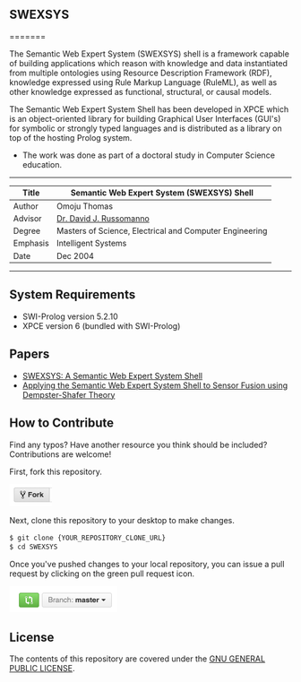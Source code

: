 ## SWEXSYS
=======

The Semantic Web Expert System (SWEXSYS) shell is a framework capable of building applications which reason with knowledge and data instantiated from multiple ontologies using Resource Description Framework (RDF), knowledge expressed using Rule Markup Language (RuleML), as well as other knowledge expressed as functional, structural, or causal models. 

The Semantic Web Expert System Shell has been developed in XPCE which is an object-oriented library for building Graphical User Interfaces (GUI's) for symbolic or strongly typed languages and is distributed as a library on top of the hosting Prolog system.

- The work was done as part of a doctoral study in Computer Science education. 
-----------------------------------------------------------------------------------
| Title    | Semantic Web Expert System (SWEXSYS) Shell |
| -------- | --------------------------------------------------------------------- |
| Author   | Omoju Thomas 							                               |
| Advisor  | [Dr. David J. Russomanno ][David] 					                       |
| Degree   | Masters of Science, Electrical and Computer Engineering 	                   |
| Emphasis | Intelligent Systems				|
| Date     | Dec 2004								                               |
------------------------------------------------------------------------------------
[David]: http://engr.iupui.edu/main/people/detail.php?id=drussoma

## System Requirements

- SWI-Prolog version 5.2.10
- XPCE version  6 (bundled with SWI-Prolog)

## Papers
- [SWEXSYS: A Semantic Web Expert System Shell](http://www.actapress.com/Abstract.aspx?paperId=15878)
- [Applying the Semantic Web Expert System Shell to Sensor Fusion using Dempster-Shafer Theory](https://www.google.com/url?sa=t&rct=j&q=&esrc=s&source=web&cd=1&ved=0ahUKEwj_5d2I35vMAhUB1WMKHW4xDvsQFggdMAA&url=http%3A%2F%2Fieeexplore.ieee.org%2Fxpls%2Fabs_all.jsp%3Farnumber%3D1460868&usg=AFQjCNEm9iTOIibZauLpwV3SyxEpb1v8dw&sig2=tLKN9C-M_fLZHx0Xeht_Jw&cad=rja)


## How to Contribute

Find any typos? Have another resource you think should be included? Contributions are welcome!

First, fork this repository.

![Fork Icon](images/fork-icon.png)

Next, clone this repository to your desktop to make changes.

```sh
$ git clone {YOUR_REPOSITORY_CLONE_URL}
$ cd SWEXSYS
```

Once you've pushed changes to your local repository, you can issue a pull request by clicking on the green pull request icon.

![Pull Request Icon](images/pull-request-icon.png)


## License

The contents of this repository are covered under the [GNU GENERAL PUBLIC LICENSE](License.md).


